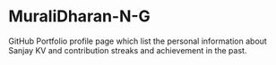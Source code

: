# MuraliDharan-N-G
GitHub Portfolio profile page which list the personal information about Sanjay KV and contribution streaks and achievement in the past.
